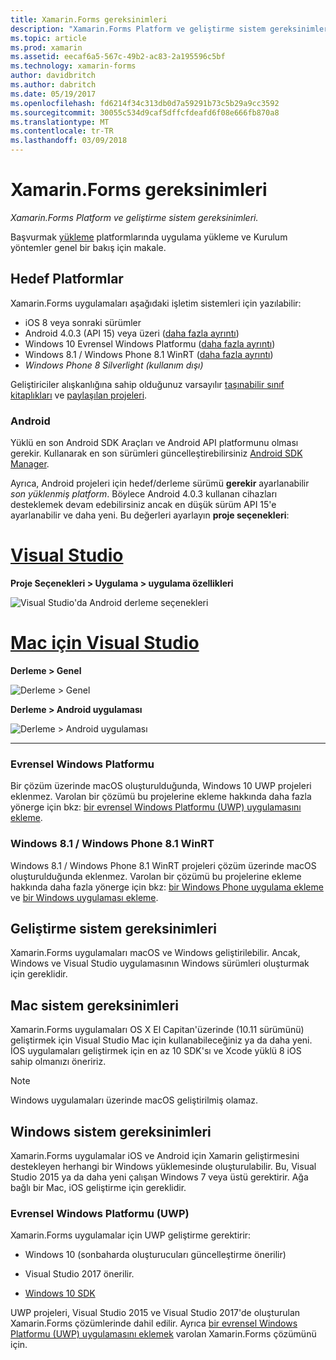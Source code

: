 ```yaml
---
title: Xamarin.Forms gereksinimleri
description: "Xamarin.Forms Platform ve geliştirme sistem gereksinimleri."
ms.topic: article
ms.prod: xamarin
ms.assetid: eecaf6a5-567c-49b2-ac83-2a195596c5bf
ms.technology: xamarin-forms
author: davidbritch
ms.author: dabritch
ms.date: 05/19/2017
ms.openlocfilehash: fd6214f34c313db0d7a59291b73c5b29a9cc3592
ms.sourcegitcommit: 30055c534d9caf5dffcfdeafd6f08e666fb870a8
ms.translationtype: MT
ms.contentlocale: tr-TR
ms.lasthandoff: 03/09/2018
---
```

# <a name="xamarinforms-requirements"></a>Xamarin.Forms gereksinimleri

_Xamarin.Forms Platform ve geliştirme sistem gereksinimleri._

Başvurmak [yükleme](~/cross-platform/get-started/installation/index.md) platformlarında uygulama yükleme ve Kurulum yöntemler genel bir bakış için makale.

## <a name="target-platforms"></a>Hedef Platformlar

Xamarin.Forms uygulamaları aşağıdaki işletim sistemleri için yazılabilir:

-  iOS 8 veya sonraki sürümler
-  Android 4.0.3 (API 15) veya üzeri ([daha fazla ayrıntı](#android))
-  Windows 10 Evrensel Windows Platformu ([daha fazla ayrıntı](#windows10))
-  Windows 8.1 / Windows Phone 8.1 WinRT ([daha fazla ayrıntı](#windows))
-  *Windows Phone 8 Silverlight (kullanım dışı)*

Geliştiriciler alışkanlığına sahip olduğunuz varsayılır [taşınabilir sınıf kitaplıkları](~/cross-platform/app-fundamentals/pcl.md) ve [paylaşılan projeleri](~/cross-platform/app-fundamentals/shared-projects.md).

<a name="android" />

### <a name="android"></a>Android

Yüklü en son Android SDK Araçları ve Android API platformunu olması gerekir. Kullanarak en son sürümleri güncelleştirebilirsiniz [Android SDK Manager](~/android/get-started/installation/android-sdk.md).

Ayrıca, Android projeleri için hedef/derleme sürümü **gerekir** ayarlanabilir *son yüklenmiş platform*. Böylece Android 4.0.3 kullanan cihazları desteklemek devam edebilirsiniz ancak en düşük sürüm API 15'e ayarlanabilir ve daha yeni. Bu değerleri ayarlayın **proje seçenekleri**:

# <a name="visual-studiotabvswin"></a>[Visual Studio](#tab/vswin)

**Proje Seçenekleri > Uygulama > uygulama özellikleri**

![](installation-images/options-android-vs-sml.png "Visual Studio'da Android derleme seçenekleri")

# <a name="visual-studio-for-mactabvsmac"></a>[Mac için Visual Studio](#tab/vsmac)

**Derleme > Genel**

![](installation-images/options-general-sml.png "Derleme > Genel")

**Derleme > Android uygulaması**

![](installation-images/options-android-sml.png "Derleme > Android uygulaması")

-----


<a name="windows10" />

### <a name="universal-windows-platform"></a>Evrensel Windows Platformu

Bir çözüm üzerinde macOS oluşturulduğunda, Windows 10 UWP projeleri eklenmez. Varolan bir çözümü bu projelerine ekleme hakkında daha fazla yönerge için bkz: [bir evrensel Windows Platformu (UWP) uygulamasını ekleme](~/xamarin-forms/platform/windows/installation/universal.md).


<a name="windows" />

### <a name="windows-81--windows-phone-81-winrt"></a>Windows 8.1 / Windows Phone 8.1 WinRT

Windows 8.1 / Windows Phone 8.1 WinRT projeleri çözüm üzerinde macOS oluşturulduğunda eklenmez. Varolan bir çözümü bu projelerine ekleme hakkında daha fazla yönerge için bkz: [bir Windows Phone uygulama ekleme](~/xamarin-forms/platform/windows/installation/phone.md) ve [bir Windows uygulaması ekleme](~/xamarin-forms/platform/windows/installation/tablet.md).


## <a name="development-system-requirements"></a>Geliştirme sistem gereksinimleri

Xamarin.Forms uygulamaları macOS ve Windows geliştirilebilir. Ancak, Windows ve Visual Studio uygulamasının Windows sürümleri oluşturmak için gereklidir.

## <a name="mac-system-requirements"></a>Mac sistem gereksinimleri

Xamarin.Forms uygulamaları OS X El Capitan'üzerinde (10.11 sürümünü) geliştirmek için Visual Studio Mac için kullanabileceğiniz ya da daha yeni. İOS uygulamaları geliştirmek için en az 10 SDK'sı ve Xcode yüklü 8 iOS sahip olmanızı öneririz.

> [!NOTE]
>  Windows uygulamaları üzerinde macOS geliştirilmiş olamaz.

## <a name="windows-system-requirements"></a>Windows sistem gereksinimleri

Xamarin.Forms uygulamalar iOS ve Android için Xamarin geliştirmesini destekleyen herhangi bir Windows yüklemesinde oluşturulabilir. Bu, Visual Studio 2015 ya da daha yeni çalışan Windows 7 veya üstü gerektirir. Ağa bağlı bir Mac, iOS geliştirme için gereklidir.

### <a name="universal-windows-platform-uwp"></a>Evrensel Windows Platformu (UWP)

Xamarin.Forms uygulamalar için UWP geliştirme gerektirir:

* Windows 10 (sonbaharda oluşturucuları güncelleştirme önerilir)

* Visual Studio 2017 önerilir.

* [Windows 10 SDK](https://dev.windows.com/downloads/windows-10-sdk)

UWP projeleri, Visual Studio 2015 ve Visual Studio 2017'de oluşturulan Xamarin.Forms çözümlerinde dahil edilir.
Ayrıca [bir evrensel Windows Platformu (UWP) uygulamasını eklemek](~/xamarin-forms/platform/windows/installation/universal.md) varolan Xamarin.Forms çözümünü için.

